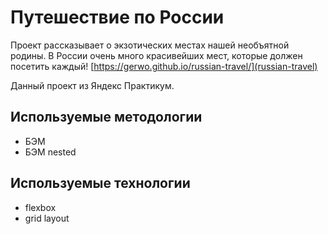 # Путешествие по России

Проект рассказывает о экзотических местах нашей необъятной родины. В России очень много красивейших мест, которые должен посетить каждый! [https://gerwo.github.io/russian-travel/](russian-travel)

Данный проект из Яндекс Практикум.

## Используемые методологии
- БЭМ
- БЭМ nested

## Используемые технологии
- flexbox
- grid layout
